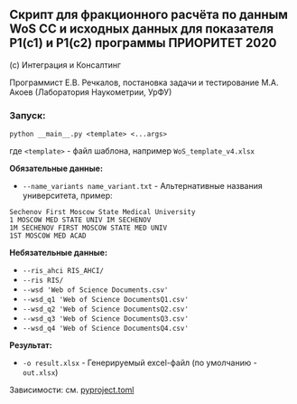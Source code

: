 ## Скрипт для фракционного расчёта по данным  WoS CC и исходных данных для показателя Р1(с1) и Р1(с2) программы ПРИОРИТЕТ 2020

(с) Интеграция и Консалтинг 

Программист Е.В. Речкалов, постановка задачи и тестирование М.А. Акоев (Лаборатория Наукометрии, УрФУ)



### Запуск:
```
python __main__.py <template> <...args>
```
где `<template>` - файл шаблона, например `WoS_template_v4.xlsx`

**Обязательные данные:**
- `--name_variants name_variant.txt` - Альтернативные названия университета, пример:
```
Sechenov First Moscow State Medical University
1 MOSCOW MED STATE UNIV IM SECHENOV
1M SECHENOV FIRST MOSCOW STATE MED UNIV
1ST MOSCOW MED ACAD
```

**Небязательные данные:**
- `--ris_ahci RIS_AHCI/`
- `--ris RIS/`
- `--wsd 'Web of Science Documents.csv'`
- `--wsd_q1 'Web of Science DocumentsQ1.csv'`
- `--wsd_q2 'Web of Science DocumentsQ2.csv'`
- `--wsd_q3 'Web of Science DocumentsQ3.csv'`
- `--wsd_q4 'Web of Science DocumentsQ4.csv'`

**Результат:**
- `-o result.xlsx` - Генерируемый excel-файл (по умолчанию - `out.xlsx`)

Зависимости: см. [pyproject.toml](pyproject.toml)
